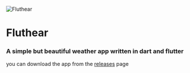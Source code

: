 ![Fluthear](https://user-images.githubusercontent.com/87908979/167560109-4b3a5b67-8114-4359-baf3-35bbb2aa9c31.jpg)
# Fluthear

### A simple but beautiful weather app written in dart and flutter

you can download the app from the [releases](https://github.com/SamoProgrammer/Fluthear/releases/tag/release) page

